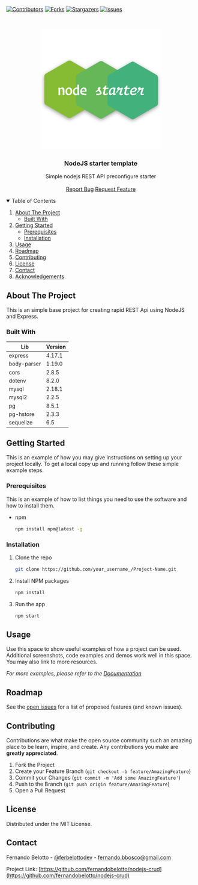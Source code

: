 [![Contributors][contributors-shield]][contributors-url]
[![Forks][forks-shield]][forks-url]
[![Stargazers][stars-shield]][stars-url]
[![Issues][issues-shield]][issues-url]

<br />

<p align="center">
  <a href="">
    <img src="logo.png" alt="Logo" width="320" height="320">
  </a>

  <h3 align="center">NodeJS starter template</h3>

  <p align="center">
    Simple nodejs REST API preconfigure starter
    <br />
    <br />
    <a href="https://github.com/fernandobelotto/nodejs-crud/issues">Report Bug</a>
    <a href="https://github.com/fernandobelotto/nodejs-crud/issues">Request Feature</a>
  </p>
</p>

<details open="open">
  <summary>Table of Contents</summary>
  <ol>
    <li>
      <a href="#about-the-project">About The Project</a>
      <ul>
        <li><a href="#built-with">Built With</a></li>
      </ul>
    </li>
    <li>
      <a href="#getting-started">Getting Started</a>
      <ul>
        <li><a href="#prerequisites">Prerequisites</a></li>
        <li><a href="#installation">Installation</a></li>
      </ul>
    </li>
    <li><a href="#usage">Usage</a></li>
    <li><a href="#roadmap">Roadmap</a></li>
    <li><a href="#contributing">Contributing</a></li>
    <li><a href="#license">License</a></li>
    <li><a href="#contact">Contact</a></li>
    <li><a href="#acknowledgements">Acknowledgements</a></li>
  </ol>
</details>

## About The Project

This is an simple base project for creating rapid REST Api using NodeJS and Express.

### Built With

| Lib         | Version |
| ----------- | ------- |
| express     | 4.17.1  |
| body-parser | 1.19.0  |
| cors        | 2.8.5   |
| dotenv      | 8.2.0   |
| mysql       | 2.18.1  |
| mysql2      | 2.2.5   |
| pg          | 8.5.1   |
| pg-hstore   | 2.3.3   |
| sequelize   | 6.5     |

## Getting Started

This is an example of how you may give instructions on setting up your project locally.
To get a local copy up and running follow these simple example steps.

### Prerequisites

This is an example of how to list things you need to use the software and how to install them.

- npm

  ```sh
  npm install npm@latest -g
  ```

### Installation

1. Clone the repo

   ```sh
   git clone https://github.com/your_username_/Project-Name.git
   ```

2. Install NPM packages

   ```sh
   npm install
   ```

3. Run the app

   ```sh
   npm start
   ```

## Usage

Use this space to show useful examples of how a project can be used. Additional screenshots, code examples and demos work well in this space. You may also link to more resources.

_For more examples, please refer to the [Documentation](https://example.com)_

## Roadmap

See the [open issues](https://github.com/fernandobelotto/nodejs-crud/issues) for a list of proposed features (and known issues).

## Contributing

Contributions are what make the open source community such an amazing place to be learn, inspire, and create. Any contributions you make are **greatly appreciated**.

1. Fork the Project
2. Create your Feature Branch (`git checkout -b feature/AmazingFeature`)
3. Commit your Changes (`git commit -m 'Add some AmazingFeature'`)
4. Push to the Branch (`git push origin feature/AmazingFeature`)
5. Open a Pull Request

## License

Distributed under the MIT License.

## Contact

Fernando Belotto - [@ferbelottodev](https://twitter.com/ferbelottodev) - fernando.bbosco@gmail.com

Project Link: [https://github.com/fernandobelotto/nodejs-crud](https://github.com/fernandobelotto/nodejs-crud)

[contributors-shield]: https://img.shields.io/github/contributors/fernandobelotto/nodejs-crud.svg?style=for-the-badge
[contributors-url]: https://github.com/fernandobelotto/nodejs-crud/graphs/contributors
[forks-shield]: https://img.shields.io/github/forks/fernandobelotto/nodejs-crud.svg?style=for-the-badge
[forks-url]: https://github.com/fernandobelotto/nodejs-crud/network/members
[stars-shield]: https://img.shields.io/github/stars/fernandobelotto/nodejs-crud.svg?style=for-the-badge
[stars-url]: https://github.com/fernandobelotto/nodejs-crud/stargazers
[issues-shield]: https://img.shields.io/github/issues/fernandobelotto/nodejs-crud.svg?style=for-the-badge
[issues-url]: https://github.com/fernandobelotto/nodejs-crud/issues
